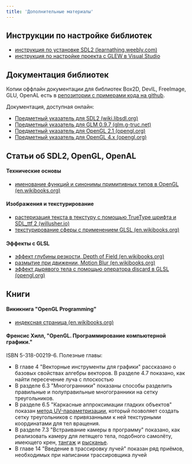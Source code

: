 ```yaml
---
title: 'Дополнительные материалы'
---
```


## Инструкции по настройке библиотек

- [инструкция по установке SDL2 (learnathing.weebly.com)](http://learnathing.weebly.com/part-1-prerequisites.html)
- [инструкция по настройке проекта с GLEW в Visual Studio](http://sites.fas.harvard.edu/~lib175/pages/visstudio.html)

## Документация библиотек

Копии оффлайн документации для библиотек Box2D, DevIL, FreeImage, GLU, OpenAL есть в [репозитории с примерами кода на github](https://github.com/PS-Group/cg_course_examples/tree/master/documentation).

Документация, доступная онлайн:

- [Предметный указатель для SDL2 (wiki.libsdl.org)](http://wiki.libsdl.org/APIByCategory)
- [Предметный указатель для GLM 0.9.7 (glm.g-truc.net)](http://glm.g-truc.net/0.9.7/api/modules.html)
- [Предметный указатель для OpenGL 2.1 (opengl.org)](https://www.opengl.org/sdk/docs/man2/)
- [Предметный указатель для OpenGL 4.x (opengl.org)](https://www.opengl.org/sdk/docs/man4/)

## Статьи об SDL2, OpenGL, OpenAL

#### Технические основы

- [именование функций и синонимы примитивных типов в OpenGL (en.wikibooks.org)](https://en.wikibooks.org/wiki/OpenGL_Programming/Basics/NamingConventions)

#### Изображения и текстурирование

- [растеризация текста в текстуру с помощью TrueType шрифта и SDL_ttf 2 (willusher.io)](http://www.willusher.io/sdl2%20tutorials/2013/12/18/lesson-6-true-type-fonts-with-sdl_ttf)
- [текстурирование сферы с применением GLSL (en.wikibooks.org)](https://en.wikibooks.org/wiki/GLSL_Programming/GLUT/Textured_Spheres)

#### Эффекты с GLSL

- [эффект глубины резкости, Depth of Field (en.wikibooks.org)](https://en.wikibooks.org/wiki/OpenGL_Programming/Depth_of_Field)
- [размытие при движении, Motion Blur (en.wikibooks.org)](https://en.wikibooks.org/wiki/OpenGL_Programming/Motion_Blur)
- [эффект дырявого тела с помощью оператора discard в GLSL (opengl.org)](https://www.opengl.org/sdk/docs/tutorials/ClockworkCoders/discard.php)

## Книги

#### Викикнига "OpenGL Programming"

- [индексная страница (en.wikibooks.org)](https://en.wikibooks.org/wiki/OpenGL_Programming)

#### Френсис Хилл, "OpenGL. Программирование компьютерной графики."

ISBN 5-318-00219-6. Полезные главы:

- В главе 4 "Векторные инструменты для графики" рассказано о базовых свойствах алгебры векторов. В разделе 4.7 показано, как найти пересечение луча с плоскостью
- В разделе 6.3 "Многогранники" показаны способы разделить правильные и полуправильные многогранники на сетку треугольников.
- В разделе 6.5 "Каркасные аппроксимации гладких объектов" показан [метод UV-параметризации](https://en.wikipedia.org/wiki/Parametric_surface), который позволяет создать сетку треугольников с привязанными к ней текстурными координатами для тел вращения.
- В разделе 7.3 "Встраивание камеры в программу" показано, как реализовать камеру для летящего тела, подобного самолёту, имеющего крен, [тангаж](https://ru.wikipedia.org/wiki/%D0%A2%D0%B0%D0%BD%D0%B3%D0%B0%D0%B6) и [рысканье](https://ru.wikipedia.org/wiki/%D0%A0%D1%8B%D1%81%D0%BA%D0%B0%D0%BD%D0%B8%D0%B5).
- В главе 14 "Введение в трассировку лучей" показан ряд приёмов, необходимых при написании трассировщика лучей


